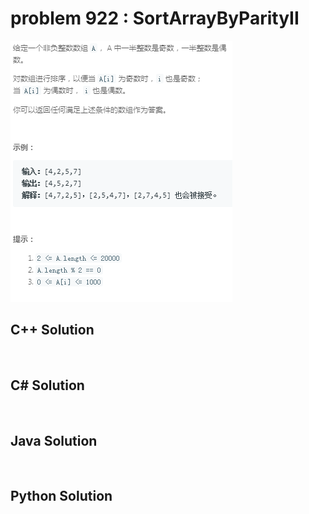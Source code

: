 
# problem 922 : SortArrayByParityII

<img src="https://github.com/Peefy/PeefyLeetCode/blob/master/doc/901-1000/922.SortArrayByParityII/problem.png"/>

## C++ Solution

```c++



```

## C# Solution

```csharp



```

## Java Solution

```java



```

## Python Solution

```python



```





